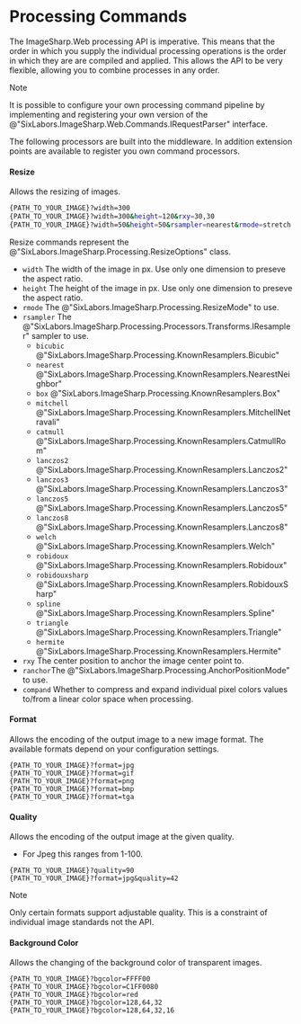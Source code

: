 # Processing Commands

The ImageSharp.Web processing API is imperative. This means that the order in which you supply the individual processing operations is the order in which they are are compiled and applied. This allows the API to be very flexible, allowing you to combine processes in any order.  
  
>[!NOTE]
>It is possible to configure your own processing command pipeline by implementing and registering your own version of the @"SixLabors.ImageSharp.Web.Commands.IRequestParser" interface.

The following processors are built into the middleware. In addition extension points are available to register you own command processors.

#### Resize

Allows the resizing of images.

``` bash
{PATH_TO_YOUR_IMAGE}?width=300
{PATH_TO_YOUR_IMAGE}?width=300&height=120&rxy=30,30
{PATH_TO_YOUR_IMAGE}?width=50&height=50&rsampler=nearest&rmode=stretch
```
Resize commands represent the @"SixLabors.ImageSharp.Processing.ResizeOptions" class.

- `width` The width of the image in px. Use only one dimension to preseve the aspect ratio.
- `height` The height of the image in px. Use only one dimension to preseve the aspect ratio.
- `rmode` The @"SixLabors.ImageSharp.Processing.ResizeMode" to use.
- `rsampler` The @"SixLabors.ImageSharp.Processing.Processors.Transforms.IResampler"
sampler to use.
  - `bicubic` @"SixLabors.ImageSharp.Processing.KnownResamplers.Bicubic"
  - `nearest` @"SixLabors.ImageSharp.Processing.KnownResamplers.NearestNeighbor"
  - `box` @"SixLabors.ImageSharp.Processing.KnownResamplers.Box"
  - `mitchell` @"SixLabors.ImageSharp.Processing.KnownResamplers.MitchellNetravali"
  - `catmull` @"SixLabors.ImageSharp.Processing.KnownResamplers.CatmullRom"  
  - `lanczos2` @"SixLabors.ImageSharp.Processing.KnownResamplers.Lanczos2"  
  - `lanczos3` @"SixLabors.ImageSharp.Processing.KnownResamplers.Lanczos3"
  - `lanczos5` @"SixLabors.ImageSharp.Processing.KnownResamplers.Lanczos5"
  - `lanczos8` @"SixLabors.ImageSharp.Processing.KnownResamplers.Lanczos8"
  - `welch` @"SixLabors.ImageSharp.Processing.KnownResamplers.Welch"  
  - `robidoux` @"SixLabors.ImageSharp.Processing.KnownResamplers.Robidoux"  
  - `robidouxsharp` @"SixLabors.ImageSharp.Processing.KnownResamplers.RobidouxSharp"
  - `spline` @"SixLabors.ImageSharp.Processing.KnownResamplers.Spline"  
  - `triangle` @"SixLabors.ImageSharp.Processing.KnownResamplers.Triangle"  
  - `hermite` @"SixLabors.ImageSharp.Processing.KnownResamplers.Hermite"  
- `rxy` The center position to anchor the image center point to.
- `ranchor`The @"SixLabors.ImageSharp.Processing.AnchorPositionMode" to use.
- `compand` Whether to compress and expand individual pixel colors values to/from a linear color space when processing.


#### Format

Allows the encoding of the output image to a new image format. The available formats depend on your configuration settings.

```
{PATH_TO_YOUR_IMAGE}?format=jpg
{PATH_TO_YOUR_IMAGE}?format=gif
{PATH_TO_YOUR_IMAGE}?format=png
{PATH_TO_YOUR_IMAGE}?format=bmp
{PATH_TO_YOUR_IMAGE}?format=tga
```

#### Quality

Allows the encoding of the output image at the given quality.

- For Jpeg this ranges from 1-100.

```
{PATH_TO_YOUR_IMAGE}?quality=90
{PATH_TO_YOUR_IMAGE}?format=jpg&quality=42
```

>[!NOTE]
>Only certain formats support adjustable quality. This is a constraint of individual image standards not the API.

#### Background Color

Allows the changing of the background color of transparent images.

```
{PATH_TO_YOUR_IMAGE}?bgcolor=FFFF00
{PATH_TO_YOUR_IMAGE}?bgcolor=C1FF0080
{PATH_TO_YOUR_IMAGE}?bgcolor=red
{PATH_TO_YOUR_IMAGE}?bgcolor=128,64,32
{PATH_TO_YOUR_IMAGE}?bgcolor=128,64,32,16
```